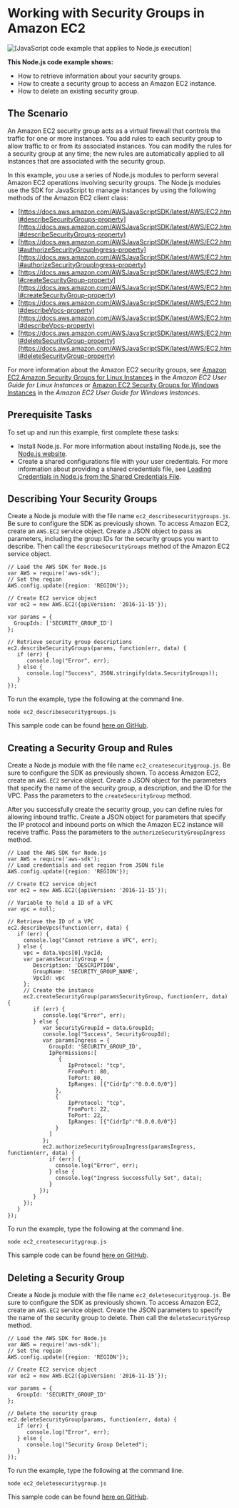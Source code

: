# Working with Security Groups in Amazon EC2<a name="ec2-example-security-groups"></a>

![\[JavaScript code example that applies to Node.js execution\]](http://docs.aws.amazon.com/sdk-for-javascript/v2/developer-guide/images/nodeicon.png)

**This Node\.js code example shows:**
+ How to retrieve information about your security groups\.
+ How to create a security group to access an Amazon EC2 instance\.
+ How to delete an existing security group\.

## The Scenario<a name="ec2-example-security-groups-scenario"></a>

An Amazon EC2 security group acts as a virtual firewall that controls the traffic for one or more instances\. You add rules to each security group to allow traffic to or from its associated instances\. You can modify the rules for a security group at any time; the new rules are automatically applied to all instances that are associated with the security group\.

In this example, you use a series of Node\.js modules to perform several Amazon EC2 operations involving security groups\. The Node\.js modules use the SDK for JavaScript to manage instances by using the following methods of the Amazon EC2 client class:
+ [https://docs.aws.amazon.com/AWSJavaScriptSDK/latest/AWS/EC2.html#describeSecurityGroups-property](https://docs.aws.amazon.com/AWSJavaScriptSDK/latest/AWS/EC2.html#describeSecurityGroups-property)
+ [https://docs.aws.amazon.com/AWSJavaScriptSDK/latest/AWS/EC2.html#authorizeSecurityGroupIngress-property](https://docs.aws.amazon.com/AWSJavaScriptSDK/latest/AWS/EC2.html#authorizeSecurityGroupIngress-property)
+ [https://docs.aws.amazon.com/AWSJavaScriptSDK/latest/AWS/EC2.html#createSecurityGroup-property](https://docs.aws.amazon.com/AWSJavaScriptSDK/latest/AWS/EC2.html#createSecurityGroup-property)
+ [https://docs.aws.amazon.com/AWSJavaScriptSDK/latest/AWS/EC2.html#describeVpcs-property](https://docs.aws.amazon.com/AWSJavaScriptSDK/latest/AWS/EC2.html#describeVpcs-property)
+ [https://docs.aws.amazon.com/AWSJavaScriptSDK/latest/AWS/EC2.html#deleteSecurityGroup-property](https://docs.aws.amazon.com/AWSJavaScriptSDK/latest/AWS/EC2.html#deleteSecurityGroup-property)

For more information about the Amazon EC2 security groups, see [Amazon EC2 Amazon Security Groups for Linux Instances](https://docs.aws.amazon.com/AWSEC2/latest/UserGuide/using-network-security.html) in the *Amazon EC2 User Guide for Linux Instances* or [Amazon EC2 Security Groups for Windows Instances](https://docs.aws.amazon.com/AWSEC2/latest/WindowsGuide/using-network-security.html) in the *Amazon EC2 User Guide for Windows Instances*\.

## Prerequisite Tasks<a name="ec2-example-security-groups-prerequisites"></a>

To set up and run this example, first complete these tasks:
+ Install Node\.js\. For more information about installing Node\.js, see the [Node\.js website](https://nodejs.org)\.
+ Create a shared configurations file with your user credentials\. For more information about providing a shared credentials file, see [Loading Credentials in Node\.js from the Shared Credentials File](loading-node-credentials-shared.md)\.

## Describing Your Security Groups<a name="ec2-example-security-groups-describing"></a>

Create a Node\.js module with the file name `ec2_describesecuritygroups.js`\. Be sure to configure the SDK as previously shown\. To access Amazon EC2, create an `AWS.EC2` service object\. Create a JSON object to pass as parameters, including the group IDs for the security groups you want to describe\. Then call the `describeSecurityGroups` method of the Amazon EC2 service object\.

```
// Load the AWS SDK for Node.js
var AWS = require('aws-sdk');
// Set the region 
AWS.config.update({region: 'REGION'});

// Create EC2 service object
var ec2 = new AWS.EC2({apiVersion: '2016-11-15'});

var params = {
  GroupIds: ['SECURITY_GROUP_ID']
};

// Retrieve security group descriptions
ec2.describeSecurityGroups(params, function(err, data) {
   if (err) {
      console.log("Error", err);
   } else {
      console.log("Success", JSON.stringify(data.SecurityGroups));
   }
});
```

To run the example, type the following at the command line\.

```
node ec2_describesecuritygroups.js
```

This sample code can be found [here on GitHub](https://github.com/awsdocs/aws-doc-sdk-examples/blob/master/javascript/example_code/ec2/ec2_describesecuritygroups.js)\.

## Creating a Security Group and Rules<a name="ec2-example-security-groups-creating"></a>

Create a Node\.js module with the file name `ec2_createsecuritygroup.js`\. Be sure to configure the SDK as previously shown\. To access Amazon EC2, create an `AWS.EC2` service object\. Create a JSON object for the parameters that specify the name of the security group, a description, and the ID for the VPC\. Pass the parameters to the `createSecurityGroup` method\.

After you successfully create the security group, you can define rules for allowing inbound traffic\. Create a JSON object for parameters that specify the IP protocol and inbound ports on which the Amazon EC2 instance will receive traffic\. Pass the parameters to the `authorizeSecurityGroupIngress` method\.

```
// Load the AWS SDK for Node.js
var AWS = require('aws-sdk');
// Load credentials and set region from JSON file
AWS.config.update({region: 'REGION'});

// Create EC2 service object
var ec2 = new AWS.EC2({apiVersion: '2016-11-15'});

// Variable to hold a ID of a VPC
var vpc = null;

// Retrieve the ID of a VPC
ec2.describeVpcs(function(err, data) {
   if (err) {
     console.log("Cannot retrieve a VPC", err);
   } else {
     vpc = data.Vpcs[0].VpcId;
     var paramsSecurityGroup = {
        Description: 'DESCRIPTION',
        GroupName: 'SECURITY_GROUP_NAME',
        VpcId: vpc
     };
     // Create the instance
     ec2.createSecurityGroup(paramsSecurityGroup, function(err, data) {
        if (err) {
           console.log("Error", err);
        } else {
           var SecurityGroupId = data.GroupId;
           console.log("Success", SecurityGroupId);
           var paramsIngress = {
             GroupId: 'SECURITY_GROUP_ID',
             IpPermissions:[
                {
                   IpProtocol: "tcp",
                   FromPort: 80,
                   ToPort: 80,
                   IpRanges: [{"CidrIp":"0.0.0.0/0"}]
               },
               {
                   IpProtocol: "tcp",
                   FromPort: 22,
                   ToPort: 22,
                   IpRanges: [{"CidrIp":"0.0.0.0/0"}]
               }
             ]
           };
           ec2.authorizeSecurityGroupIngress(paramsIngress, function(err, data) {
             if (err) {
               console.log("Error", err);
             } else {
               console.log("Ingress Successfully Set", data);
             }
          });
        }
     });
   }
});
```

To run the example, type the following at the command line\.

```
node ec2_createsecuritygroup.js
```

This sample code can be found [here on GitHub](https://github.com/awsdocs/aws-doc-sdk-examples/blob/master/javascript/example_code/ec2/ec2_createsecuritygroup.js)\.

## Deleting a Security Group<a name="ec2-example-security-groups-deleting"></a>

Create a Node\.js module with the file name `ec2_deletesecuritygroup.js`\. Be sure to configure the SDK as previously shown\. To access Amazon EC2, create an `AWS.EC2` service object\. Create the JSON parameters to specify the name of the security group to delete\. Then call the `deleteSecurityGroup` method\.

```
// Load the AWS SDK for Node.js
var AWS = require('aws-sdk');
// Set the region 
AWS.config.update({region: 'REGION'});

// Create EC2 service object
var ec2 = new AWS.EC2({apiVersion: '2016-11-15'});

var params = {
   GroupId: 'SECURITY_GROUP_ID'
};

// Delete the security group
ec2.deleteSecurityGroup(params, function(err, data) {
   if (err) {
      console.log("Error", err);
   } else {
      console.log("Security Group Deleted");
   }
});
```

To run the example, type the following at the command line\.

```
node ec2_deletesecuritygroup.js
```

This sample code can be found [here on GitHub](https://github.com/awsdocs/aws-doc-sdk-examples/blob/master/javascript/example_code/ec2/ec2_deletesecuritygroup.js)\.
